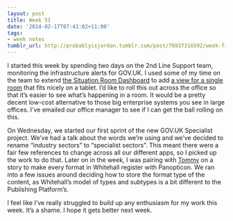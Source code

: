 ```yaml
---
layout: post
title: Week 51
date: '2014-02-17T07:41:02+11:00'
tags:
- week notes
tumblr_url: http://probablyisjordan.tumblr.com/post/76937316592/week-fifty-one
---
```

<p>I started this week by spending two days on the 2nd Line Support team, monitoring the infrastructure alerts for GOV.UK. I used some of my time on the team to extend <a href="https://github.com/JordanHatch/situation-room-dashboard">the Situation Room Dashboard</a> to add <a href="https://secure.flickr.com/photos/jordanh14/12435302775/">a view for a single room</a> that fits nicely on a tablet. I&rsquo;d like to roll this out across the office so that it&rsquo;s easier to see what&rsquo;s happening in a room. It would be a pretty decent low-cost alternative to those big enterprise systems you see in large offices. I&rsquo;ve emailed our office manager to see if I can get the ball rolling on this.</p>

<p>On Wednesday, we started our first sprint of the new GOV.UK Specialist project. We&rsquo;ve had a talk about the words we&rsquo;re using and we&rsquo;ve decided to rename &ldquo;industry sectors&rdquo; to &ldquo;specialist sectors&rdquo;. This meant there were a fair few references to change across all our different apps, so I picked up the work to do that. Later on in the week, I was pairing with <a href="https://twitter.com/tommypalm">Tommy</a> on a story to make every format in Whitehall register with Panopticon. We ran into a few issues around deciding how to store the format type of the content, as Whitehall&rsquo;s model of types and subtypes is a bit different to the Publishing Platform&rsquo;s.</p>

<p>I feel like I&rsquo;ve really struggled to build up any enthusiasm for my work this week. It&rsquo;s a shame. I hope it gets better next week.</p>
